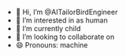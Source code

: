 - 👋 Hi, I’m @AITailorBirdEngineer
- 👀 I’m interested in as human
- 🌱 I’m currently child
- 💞️ I’m looking to collaborate on 
- 😄 Pronouns: machine

<!---
AITailorBirdEngineer/AITailorBirdEngineer is a ✨ special ✨ repository because its `README.md` (this file) appears on your GitHub profile.
You can click the Preview link to take a look at your changes.
--->
